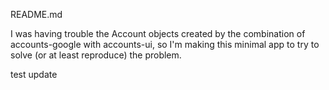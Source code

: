 README.md

I was having trouble the Account objects created by the combination of
accounts-google with accounts-ui, so I'm making this minimal app to try to
solve (or at least reproduce) the problem.

test update
